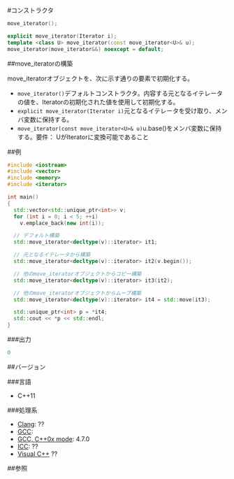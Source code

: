 #コンストラクタ
```cpp
move_iterator();

explicit move_iterator(Iterator i);
template <class U> move_iterator(const move_iterator<U>& u);
move_iterator(move_iterator&&) noexcept = default;
```

##move_iteratorの構築

move_iteratorオブジェクトを、次に示す通りの要素で初期化する。

- `move_iterator()`デフォルトコンストラクタ。内容する元となるイテレータの値を、Iteratorの初期化された値を使用して初期化する。
- `explicit move_iterator(Iterator i)`元となるイテレータを受け取り、メンバ変数に保持する。<li>`move_iterator(const move_iterator<U>& u)`u.base()をメンバ変数に保持する。要件： UがIteratorに変換可能であること
</li>


##例

```cpp
#include <iostream>
#include <vector>
#include <memory>
#include <iterator>

int main()
{
  std::vector<std::unique_ptr<int>> v;
  for (int i = 0; i < 5; ++i)
    v.emplace_back(new int(i));

  // デフォルト構築
  std::move_iterator<decltype(v)::iterator> it1;

  // 元となるイテレータから構築
  std::move_iterator<decltype(v)::iterator> it2(v.begin());

  // 他のmove_iteratorオブジェクトからコピー構築
  std::move_iterator<decltype(v)::iterator> it3(it2);

  // 他のmove_iteratorオブジェクトからムーブ構築
  std::move_iterator<decltype(v)::iterator> it4 = std::move(it3);

  std::unique_ptr<int> p = *it4;
  std::cout << *p << std::endl;
}
```

###出力

```cpp
0
```

##バージョン


###言語


- C++11



###処理系

- [Clang](/implementation#clang.md): ??
- [GCC](/implementation#gcc.md): 
- [GCC, C++0x mode](/implementation#gcc.md): 4.7.0
- [ICC](/implementation#icc.md): ??
- [Visual C++](/implementation#visual_cpp.md) ??



##参照


